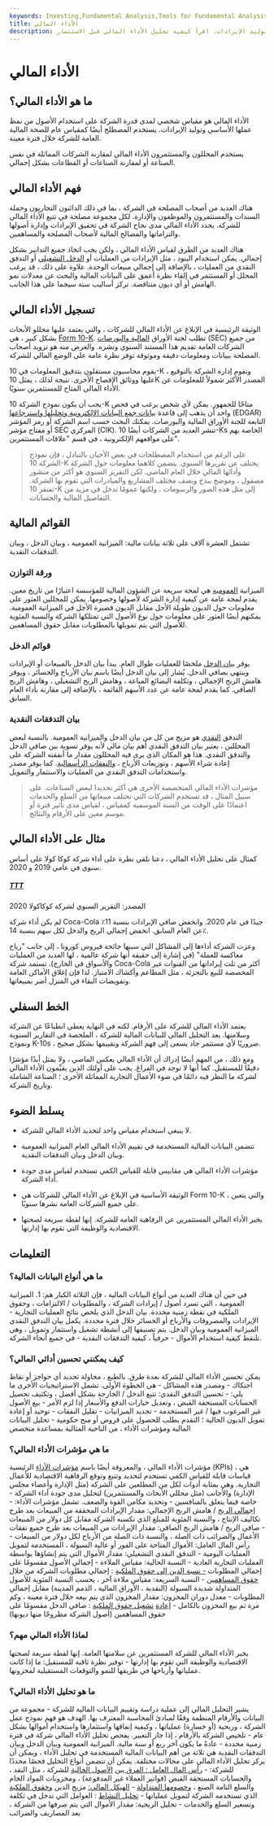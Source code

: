 ```yaml
---
keywords: Investing,Fundamental Analysis,Tools for Fundamental Analysis,Tools
title: الأداء المالي
description: يقيس الأداء المالي كيفية استخدام الشركة للأصول من العمليات لتوليد الإيرادات. اقرأ كيفية تحليل الأداء المالي قبل الاستثمار.
---
```


# الأداء المالي
## ما هو الأداء المالي؟

الأداء المالي هو مقياس شخصي لمدى قدرة الشركة على استخدام الأصول من نمط عملها الأساسي وتوليد الإيرادات. يستخدم المصطلح أيضًا كمقياس عام للصحة المالية العامة للشركة خلال فترة معينة.

يستخدم المحللون والمستثمرون الأداء المالي لمقارنة الشركات المماثلة في نفس الصناعة أو لمقارنة الصناعات أو القطاعات بشكل إجمالي.

## فهم الأداء المالي

هناك العديد من أصحاب المصلحة في الشركة ، بما في ذلك الدائنون التجاريون وحملة السندات والمستثمرون والموظفون والإدارة. لكل مجموعة مصلحة في تتبع الأداء المالي للشركة. يحدد الأداء المالي مدى نجاح الشركة في تحقيق الإيرادات وإدارة أصولها والتزاماتها والمصالح المالية لأصحاب المصلحة والمساهمين.

هناك العديد من الطرق لقياس الأداء المالي ، ولكن يجب اتخاذ جميع التدابير بشكل إجمالي. يمكن استخدام البنود ، مثل الإيرادات من العمليات أو [الدخل التشغيلي](/operatingincome) أو التدفق النقدي من العمليات ، بالإضافة إلى إجمالي مبيعات الوحدة. علاوة على ذلك ، قد يرغب المحلل أو المستثمر في إلقاء نظرة أعمق على البيانات المالية والبحث عن معدلات نمو الهامش أو أي ديون متناقصة. تركز أساليب ستة سيجما على هذا الجانب.

## تسجيل الأداء المالي

الوثيقة الرئيسية في الإبلاغ عن الأداء المالي للشركات ، والتي يعتمد عليها محللو الأبحاث بشكل كبير ، هي [Form 10-K](/10-k). تطلب لجنة الأوراق [المالية والبورصات](/sec) (SEC) من جميع الشركات العامة تقديم هذا المستند السنوي ونشره. والغرض منه هو تزويد أصحاب المصلحة ببيانات ومعلومات دقيقة وموثوقة توفر نظرة عامة على الوضع المالي للشركة.

يقوم محاسبون مستقلون بتدقيق المعلومات في 10-K ، وتقوم إدارة الشركة بالتوقيع عليها ووثائق الإفصاح الأخرى. نتيجة لذلك ، يمثل 10K المصدر الأكثر شمولاً للمعلومات عن الأداء المالي المتاح للمستثمرين سنويًا.

يجب أن يكون نموذج الشركة 10-K متاحًا للجمهور. يمكن لأي شخص يرغب في فحص واحد أن يذهب إلى قاعدة [بيانات جمع البيانات الإلكترونية وتحليلها واسترجاعها](/edgar) (EDGAR) التابعة للجنة الأوراق المالية والبورصات. يمكنك البحث حسب اسم الشركة أو رمز المؤشر أو مفتاح مؤشر SEC المركزي (CIK). تنشر العديد من الشركات أيضًا 10-Ks الخاصة بهم على مواقعهم الإلكترونية ، في قسم "علاقات المستثمرين".

> على الرغم من استخدام المصطلحات في بعض الأحيان بالتبادل ، فإن نموذج الشركة 10-K يختلف عن تقريرها السنوي. يتضمن كلاهما معلومات حول الشركة وأدائها المالي خلال العام الماضي. لكن التقرير السنوي هو أكثر من منشور مصقول ، وموضح ببذخ ويصف مختلف المشاريع والمبادرات التي تقوم بها الشركة. تفتقر 10-K إلى مثل هذه الصور والرسومات ، ولكنها عمومًا تدخل في مزيد من التفاصيل المالية والحسابات.

>

>

>

>

## القوائم المالية

تشتمل العشرة آلاف على ثلاثة بيانات مالية: الميزانية العمومية ، وبيان الدخل ، وبيان التدفقات النقدية.

### ورقة التوازن

الميزانية [العمومية](/balancesheet) هي لمحة سريعة عن الشؤون المالية للمؤسسة اعتبارًا من تاريخ معين. يقدم لمحة عامة عن كيفية إدارة الشركة لأصولها وخصومها. يمكن للمحللين العثور على معلومات حول الديون طويلة الأجل مقابل الديون قصيرة الأجل في الميزانية العمومية. يمكنهم أيضًا العثور على معلومات حول نوع الأصول التي تمتلكها الشركة والنسبة المئوية للأصول التي يتم تمويلها بالمطلوبات مقابل حقوق المساهمين.

### قوائم الدخل

يوفر [بيان الدخل](/incomestatement) ملخصًا للعمليات طوال العام. يبدأ بيان الدخل بالمبيعات أو الإيرادات وينتهي بصافي الدخل. يُشار إلى بيان الدخل أيضًا باسم بيان الأرباح والخسائر ، ويوفر هامش الربح الإجمالي ، وتكلفة البضائع المباعة ، وهامش الربح التشغيلي ، وهامش الربح الصافي. كما يقدم لمحة عامة عن عدد الأسهم القائمة ، بالإضافة إلى مقارنة بأداء العام السابق.

### بيان التدفقات النقدية

التدفق [النقدي](/cashflowstatement) هو مزيج من كل من بيان الدخل والميزانية العمومية. بالنسبة لبعض المحللين ، يعتبر بيان التدفق النقدي أهم بيان مالي لأنه يوفر تسوية بين صافي الدخل والتدفق النقدي. هذا هو المكان الذي يرى فيه المحللون مقدار ما أنفقته الشركة على إعادة شراء الأسهم ، وتوزيعات الأرباح ، [والنفقات الرأسمالية](/capitalexpenditure). كما يوفر مصدر واستخدامات التدفق النقدي من العمليات والاستثمار والتمويل.

> مؤشرات الأداء المالي المتخصصة الأخرى هي أكثر تحديدا لبعض الصناعات. على سبيل المثال ، قد تستخدم الشركات التي تختلف مبيعاتها من السلع والخدمات اعتمادًا على الوقت من السنة الموسمية كمقياس ، لقياس مدى تأثير فترة أو موسم معين على الأرقام والنتائج.

>

## مثال على الأداء المالي

كمثال على تحليل الأداء المالي ، دعنا نلقي نظرة على أداء شركة كوكا كولا على أساس سنوي في عامي 2019 و 2020.

<h5> <a href=""> TTT </a> </h5>

المصدر: التقرير السنوي لشركة كوكاكولا 2020

لم يكن أداء شركة Coca-Cola جيدًا في عام 2020. وانخفض صافي الإيرادات بنسبة 11٪ عن العام السابق. انخفض إجمالي الربح والدخل لكل سهم بنسبة 14٪.

وعزت الشركة أداءها إلى المشاكل التي سببها جائحة فيروس كورونا ، إلى جانب "رياح معاكسة للعملة" (في إشارة إلى حقيقة أنها شركة عالمية ، لها العديد من العمليات والأسواق في الخارج). تستمد شركة Coca-Cola أكثر من ثلث إيراداتها من القنوات غير المخصصة للبيع بالتجزئة ، مثل المطاعم وأكشاك الامتياز. لذا فإن إغلاق الأماكن العامة وتفويضات البقاء في المنزل أضر بمبيعاتها.

## الخط السفلي

يعتمد الأداء المالي للشركة على الأرقام. لكنه في النهاية يعطي انطباعًا عن الشركة وسلامتها. يعد التحليل المالي للبيانات المالية للشركة ، الملخصة في التقارير السنوية ونموذج K-10s ، ضروريًا لأي مستثمر جاد يسعى إلى فهم الشركة وتقييمها بشكل صحيح.

ومع ذلك ، من المهم أيضًا إدراك أن الأداء المالي يعكس الماضي ، ولا يمثل أبدًا مؤشرًا دقيقًا للمستقبل. كما أنها لا توجد في الفراغ. يجب على أولئك الذين يقيِّمون الأداء المالي لشركة ما النظر فيه دائمًا في ضوء الأعمال التجارية المماثلة الأخرى ؛ الصناعة الشاملة وتاريخ الشركة.

## يسلط الضوء

- لا ينبغي استخدام مقياس واحد لتحديد الأداء المالي للشركة.

- تتضمن البيانات المالية المستخدمة في تقييم الأداء المالي العام الميزانية العمومية وبيان الدخل وبيان التدفقات النقدية.

- مؤشرات الأداء المالي هي مقاييس قابلة للقياس الكمي تستخدم لقياس مدى جودة أداء الشركة.

- الوثيقة الأساسية في الإبلاغ عن الأداء المالي للشركات هي Form 10-K ، والتي يتعين على جميع الشركات العامة نشرها سنويًا.

- يخبر الأداء المالي المستثمرين عن الرفاهية العامة للشركة. إنها لقطة سريعة لصحتها الاقتصادية والوظيفة التي تقوم بها إدارتها.

## التعليمات

### ما هي أنواع البيانات المالية؟

في حين أن هناك العديد من أنواع البيانات المالية ، فإن الثلاثة الكبار هم: 1. الميزانية العمومية ، التي تسرد أصول / إيرادات الشركة ، والمطلوبات / الالتزامات ، وحقوق الملكية في نقطة زمنية محددة. بيان الدخل الذي يلخص نتائج العمليات التجارية - الإيرادات والمصروفات والأرباح أو الخسائر خلال فترة محددة. يكمل بيان التدفق النقدي الميزانية العمومية وبيان الدخل. يتم تصنيفها إلى أنشطة تشغيل واستثمار وتمويل ، وهي تلتقط كيفية استخدام الأموال - حرفياً ، كيفية التدفقات النقدية - في جميع أنحاء الشركة.

### كيف يمكنني تحسين أدائي المالي؟

يمكن تحسين الأداء المالي للشركة بعدة طرق. بالطبع ، محاولة تحديد أي حواجز أو نقاط احتكاك - ومصدر هذه المشاكل - هي الخطوة الأولى. تشمل الاستراتيجيات الأخرى ما يلي: - تحسين التدفق النقدي: تتبع الدخل / الخارجة بشكل أفضل ، وتكثيف تحصيل الحسابات المستحقة القبض ، وتعديل خيارات الدفع والأسعار إذا لزم الأمر - بيع الأصول غير المرغوب فيها / غير المستخدمة - تجديد الميزانيات - تقليل النفقات - توحيد أو إعادة تمويل الديون الحالية ؛ التقدم بطلب للحصول على قروض أو منح حكومية - تحليل البيانات المالية ومؤشرات الأداء ، من الناحية المثالية بمساعدة متخصص

### ما هي مؤشرات الأداء المالي؟

مؤشرات الأداء المالي ، والمعروفة أيضًا باسم [مؤشرات الأداء](/kpi) الرئيسية (KPIs) ، هي قياسات قابلة للقياس الكمي تستخدم لتحديد وتتبع وتوقع الرفاهية الاقتصادية للأعمال التجارية. وهي بمثابة أدوات لكل من المطلعين على الشركة (مثل الإدارة وأعضاء مجلس الإدارة) والأجانب (مثل محللي الأبحاث والمستثمرين) لتحليل مدى جودة أداء الشركة - خاصة فيما يتعلق بالمنافسين - وتحديد مكامن القوة والضعف. تشمل مؤشرات الأداء: - [إجمالي الربح](/grossprofit) / هامش الربح الإجمالي: مقدار الإيرادات المحققة من المبيعات بعد طرح تكاليف الإنتاج ، والنسبة المئوية للمبلغ الذي تكسبه الشركة مقابل كل دولار من المبيعات - صافي الربح / هامش الربح الصافي: مقدار الإيرادات من المبيعات بعد طرح جميع نفقات الأعمال والضرائب ذات الصلة ، والنسبة ذات الصلة من الأرباح لكل دولار من المبيعات - رأس المال العامل: الأموال المتاحة على الفور أو عالية السيولة ، المستخدمة لتمويل العمليات اليومية - التدفق النقدي التشغيلي: مقدار الأموال التي يتم إنشاؤها بواسطة العمليات التجارية العادية - النسبة الحالية: مقياس الملاءة - إجمالي الأصول مقسومًا على إجمالي المطلوبات [- نسبة الدين إلى حقوق الملكية](/debtequityratio) : إجمالي مطلوبات الشركة من خلال [حقوق المساهمين](/shareholdersequity) - النسبة السريعة: مقياس ملاءة آخر ، يحسب النسبة المئوية للأصول المتداولة شديدة السيولة (النقدية ، الأوراق المالية ، الذمم المدينة) مقابل إجمالي المطلوبات - معدل دوران المخزون: مقدار المخزون الذي يتم بيعه خلال فترة معينة ، وكم مرة تم بيع المخزون بالكامل - [إعادة](/returnonequity) [تشغيل حقوق الملكية](/returnonequity) : صافي الدخل مقسومًا على حقوق المساهمين (أصول الشركة مطروحًا منها ديونها)

### لماذا الأداء المالي مهم؟

يخبر الأداء المالي للشركة المستثمرين عن سلامتها العامة. إنها لقطة سريعة لصحتها الاقتصادية والوظيفة التي تقوم بها إدارتها - توفير نظرة ثاقبة للمستقبل: ما إذا كانت عملياتها وأرباحها في طريقها للنمو والتوقعات المستقبلية لمخزونها.

### ما هو تحليل الأداء المالي؟

يشير التحليل المالي إلى عملية دراسة وتقييم البيانات المالية للشركة - مجموعة من البيانات والأرقام المنظمة وفقًا لمبادئ المحاسبة المعترف بها. الهدف هو فهم نموذج عمل الشركة ، وربحية (أو خسارة) عملياتها ، وكيفية إنفاقها واستثمارها واستخدام أموالها بشكل عام - تلخيص الشركة بالأرقام ، إذا جاز التعبير. يفحص تحليل الأداء المالي شركة في فترة زمنية محددة - عادةً ما يكون آخر ربع أو سنة مالية. الميزانية العمومية وبيان الدخل وبيان التدفقات النقدية هي ثلاثة من أهم البيانات المالية المستخدمة في تحليل الأداء ، ويمكن أن يركز تحليل الأداء المالي على مجالات مختلفة. يمكن أن تتضمن أنواع التحليل فحصًا محددًا للشركة: - [رأس المال العامل : الفرق بين](/workingcapital) [الأصول الحالية](/currentassets) للشركة ، مثل النقد ، والحسابات المستحقة القبض (فواتير العملاء غير المدفوعة) ، ومخزونات المواد الخام والسلع التامة الصنع ، [وخصومها المتداولة](/currentliabilities) - [الهيكل المالي:](/financial-structure) مزيج الدين [وحقوق الملكية](/equity) الذي تستخدمه الشركة لتمويل عملياتها - [تحليل النشاط](/activity-driver-analysis) : العوامل التي تدخل في تكلفة وتسعير السلع والخدمات - تحليل الربحية: مقدار الأموال التي يتم صرفها من الشركة ، بعد المصاريف والضرائب

